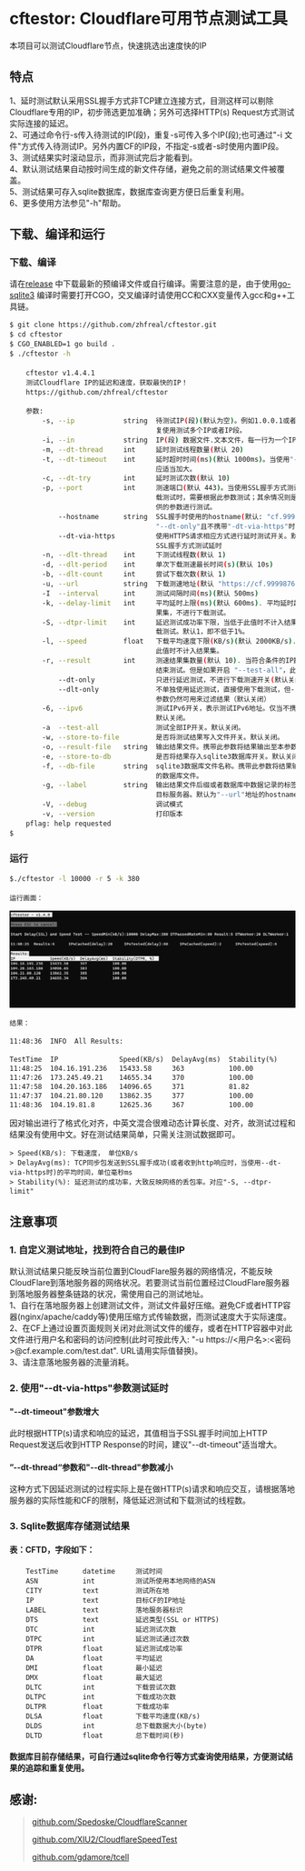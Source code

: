# cftestor:  Cloudflare可用节点测试工具

本项目可以测试Cloudflare节点，快速挑选出速度快的IP
## 特点
1、延时测试默认采用SSL握手方式非TCP建立连接方式，目测这样可以剔除Cloudflare专用的IP，初步筛选更加准确；另外可选择HTTP(s) Request方式测试实际连接的延迟。<br>
2、可通过命令行-s传入待测试的IP(段)，重复-s可传入多个IP(段);也可通过"-i 文件"方式传入待测试IP。另外内置CF的IP段，不指定-s或者-s时使用内置IP段。<br>
3、测试结果实时滚动显示，而非测试完后才能看到。<br>
4、默认测试结果自动按时间生成的新文件存储，避免之前的测试结果文件被覆盖。<br>
5、测试结果可存入sqlite数据库，数据库查询更方便日后重复利用。<br>
6、更多使用方法参见"-h"帮助。<br>

## 下载、编译和运行

### 下载、编译

请在[release](https://github.com/XIU2/CloudflareSpeedTest/releases)
中下载最新的预编译文件或自行编译。需要注意的是，由于使用[go-sqlite3](https://github.com/mattn/go-sqlite3)
编译时需要打开CGO，交叉编译时请使用CC和CXX变量传入gcc和g++工具链。
```bash
$ git clone https://github.com/zhfreal/cftestor.git
$ cd cftestor
$ CGO_ENABLED=1 go build .
$ ./cftestor -h

    cftestor v1.4.4.1
    测试Cloudflare IP的延迟和速度，获取最快的IP！
    https://github.com/zhfreal/cftestor

    参数:
        -s, --ip            string  待测试IP(段)(默认为空)。例如1.0.0.1或者1.0.0.0/32，可重
                                    复使用测试多个IP或者IP段。
        -i, --in            string  IP(段) 数据文件.文本文件，每一行为一个IP或者IP段。
        -m, --dt-thread     int     延时测试线程数量(默认 20)
        -t, --dt-timeout    int     延时超时时间(ms)(默认 1000ms)。当使用"--dt-via-https"时，
                                    应适当加大。
        -c, --dt-try        int     延时测试次数(默认 10)
        -p, --port          int     测速端口(默认 443)。当使用SSL握手方式测试延时且不进行下
                                    载测试时，需要根据此参数测试；其余情况则是使用"--url"提
                                    供的参数进行测试。
            --hostname      string  SSL握手时使用的hostname(默认: "cf.9999876.xyz")仅当
                                    "--dt-only"且不携带"-dt-via-https"时有效。
            --dt-via-https          使用HTTPS请求相应方式进行延时测试开关。默认关闭，即使用
                                    SSL握手方式测试延时
        -n, --dlt-thread    int     下测试线程数(默认 1)
        -d, --dlt-period    int     单次下载测速最长时间(s)(默认 10s)
        -b, --dlt-count     int     尝试下载次数(默认 1)
        -u, --url           string  下载测速地址(默认 "https://cf.9999876.xyz/500mb.dat")。
        -I  --interval      int     测试间隔时间(ms)(默认 500ms)
        -k, --delay-limit   int     平均延时上限(ms)(默认 600ms). 平均延时超过此值不计入结
                                    果集，不进行下载测试。
        -S, --dtpr-limit    int     延迟测试成功率下限，当低于此值时不计入结果集，不进行下
                                    载测试。默认1，即不低于1%。
        -l, --speed         float   下载平均速度下限(KB/s)(默认 2000KB/s). 下载平均速度低于
                                    此值时不计入结果集。
        -r, --result        int     测速结果集数量(默认 10). 当符合条件的IP数量超过此值时，
                                    结束测试。但是如果开启 "--test-all"，此值不生效。
            --dt-only               只进行延迟测试，不进行下载测速开关(默认关闭)
            --dlt-only              不单独使用延迟测试，直接使用下载测试，但-k|--delay-limit
                                    参数仍然可用来过滤结果（默认关闭）
        -6, --ipv6                  测试IPv6开关，表示测试IPv6地址。仅当不携带-s和-i时有效。
                                    默认关闭。
        -a  --test-all              测试全部IP开关。默认关闭。
        -w, --store-to-file         是否将测试结果写入文件开关。默认关闭。
        -o, --result-file   string  输出结果文件。携带此参数将结果输出至本参数对应的文件。
        -e, --store-to-db           是否将结果存入sqlite3数据库开关。默认关闭。
        -f, --db-file       string  sqlite3数据库文件名称。携带此参数将结果输出至本参数对应
                                    的数据库文件。
        -g, --label         string  输出结果文件后缀或者数据库中数据记录的标签，用于区分测试
                                    目标服务器。默认为"--url"地址的hostname或者"--hostname"。
        -V, --debug                 调试模式
        -v, --version               打印版本
    pflag: help requested
$
```
### 运行
```bash
$./cftestor -l 10000 -r 5 -k 380

运行画面：
```
![alt text](Result.png "运行画面")
```
结果：

11:48:36  INFO  All Results:

TestTime  IP               Speed(KB/s)  DelayAvg(ms)  Stability(%)
11:48:25  104.16.191.236   15433.58     363           100.00
11:47:26  173.245.49.21    14655.34     370           100.00
11:47:58  104.20.163.186   14096.65     371           81.82
11:47:37  104.21.80.120    13862.35     377           100.00
11:48:36  104.19.81.8      12625.36     367           100.00

```
因对输出进行了格式化对齐，中英文混合很难动态计算长度、对齐，故测试过程和结果没有使用中文。好在测试结果简单，只需关注测试数据即可。
```
> Speed(KB/s): 下载速度， 单位KB/s
> DelayAvg(ms): TCP同步包发送到SSL握手成功(或者收到http响应时，当使用--dt-via-https时)的平均时间，单位毫秒ms
> Stability(%): 延迟测试的成功率，大致反映网络的丢包率。对应"-S, --dtpr-limit"
```

## 注意事项
### 1. 自定义测试地址，找到符合自己的最佳IP
默认测试结果只能反映当前位置到CloudFlare服务器的网络情况，不能反映CloudFlare到落地服务器的网络状况。若要测试当前位置经过CloudFlare服务器到落地服务器整条链路的状况，需使用自己的测试地址。 <br>
1、自行在落地服务器上创建测试文件，测试文件最好压缩。避免CF或者HTTP容器(nginx/apache/caddy等)使用压缩方式传输数据，而测试速度大于实际速度。<br>
2、在CF上通过设置页面规则关闭对此测试文件的缓存，或者在HTTP容器中对此文件进行用户名和密码的访问控制(此时可按此传入: "-u https://<用户名>:<密码>@cf.example.com/test.dat". URL请用实际值替换)。<br>
3、请注意落地服务器的流量消耗。<br>

### 2. 使用"--dt-via-https"参数测试延时
#### "--dt-timeout"参数增大
此时根据HTTP(s)请求和响应的延迟，其值相当于SSL握手时间加上HTTP Request发送后收到HTTP Response的时间，建议"--dt-timeout"适当增大。
#### ”--dt-thread“参数和"--dlt-thread"参数减小
这种方式下因延迟测试的过程实际上是在做HTTP(s)请求和响应交互，请根据落地服务器的实际性能和CF的限制，降低延迟测试和下载测试的线程数。

### 3. Sqlite数据库存储测试结果
#### 表：CFTD，字段如下：
```
    TestTime      datetime     测试时间                         
    ASN           int          测试所使用本地网络的ASN          
    CITY          text         测试所在地                       
    IP            text         目标CF的IP地址                   
    LABEL         text         落地服务器标识                   
    DTS           text         延迟类型(SSL or HTTPS)
    DTC           int          延迟测试次数                     
    DTPC          int          延迟测试通过次数                     
    DTPR          float        延迟测试成功率                       
    DA            float        平均延迟                     
    DMI           float        最小延迟                     
    DMX           float        最大延迟                     
    DLTC          int          下载尝试次数                     
    DLTPC         int          下载成功次数                     
    DLTPR         float        下载成功率                       
    DLSA          float        下载平均速度(KB/s)               
    DLDS          int          总下载数据大小(byte)
    DLTD          float        总下载时间(秒) 
```
#### 数据库目前存储结果，可自行通过sqlite命令行等方式查询使用结果，方便测试结果的追踪和重复使用。
## 感谢:
> <a href="https://github.com/Spedoske/CloudflareScanner">github.com/Spedoske/CloudflareScanner</a>
> 
> <a href="https://github.com/XIU2/CloudflareSpeedTest">github.com/XIU2/CloudflareSpeedTest</a>
> 
> <a href="https://github.com/gdamore/tcell">github.com/gdamore/tcell</a>
> 
